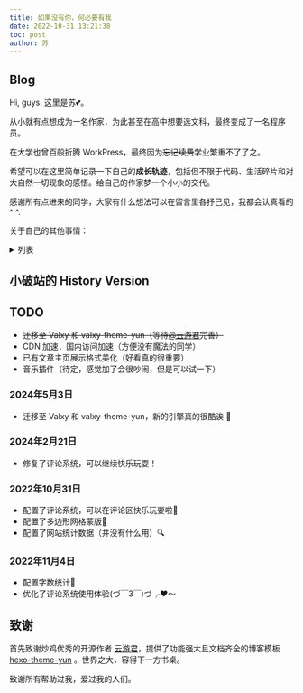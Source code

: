 ```yaml
---
title: 如果没有你，何必要有我
date: 2022-10-31 13:21:38
toc: post
author: 苏
---
```


## Blog

Hi, guys. 这里是苏💕。

从小就有点想成为一名作家，为此甚至在高中想要选文科，最终变成了一名程序员。

在大学也曾百般折腾 WorkPress，最终因为~~忘记续费~~学业繁重不了了之。

希望可以在这里简单记录一下自己的**成长轨迹**，包括但不限于代码、生活碎片和对大自然一切现象的感悟。给自己的作家梦一个小小的交代。

感谢所有点进来的同学，大家有什么想法可以在留言里各抒己见，我都会认真看的^ ^.

关于自己的其他事情：

<details>
<summary>列表</summary>


- 爱好：代码规范和文档规范（是的）、鼓捣一些花里胡哨的东西
- 喜欢：西瓜:watermelon: 、夏天:sun_with_face: 、冰块🧊、喝酒🍸（甜且度数不高的）、诗:book: 、电子鸦片（FPS 爱好者，MOBA 类精通）
- 讨厌：不努力的自己、不真诚的朋友
- 运动：羽毛球（希望有一天能快乐的跟自己爱的人打羽毛球，顺便帮她锻炼一下身体）
- 目标：成为厉害的后端工程师（也想学一些前端）（最好能加入微软！）、很会解决问题的人、老师
- 梦想：财富自由，专职写作✍

![工作就输了](https://cdn.jsdelivr.net/gh/YunYouJun/cdn/img/meme/no-work.jpg)

</details>



## 小破站的 History Version

## TODO

- ~~迁移至 Valxy 和 valxy-theme-yun（等待[@云游君](https://github.com/YunYouJun)完善）~~
- CDN 加速，国内访问加速（方便没有魔法的同学）
- 已有文章主页展示格式美化（好看真的很重要）
- 音乐插件（待定，感觉加了会很吵闹，但是可以试一下）

### 2024年5月3日

- 迁移至 Valxy 和 valxy-theme-yun，新的引擎真的很酷诶 :runner:

### 2024年2月21日

- 修复了评论系统，可以继续快乐玩耍！

### 2022年10月31日

- 配置了评论系统，可以在评论区快乐玩耍啦🎈
- 配置了多边形网格蒙版🎨
- 配置了网站统计数据（并没有什么用）🔍

### 2022年11月4日

- 配置字数统计👀
- 优化了评论系统使用体验(づ￣3￣)づ╭❤～

## 致谢

首先致谢炒鸡优秀的开源作者 [云游君](https://github.com/YunYouJun)，提供了功能强大且文档齐全的博客模板 [hexo-theme-yun](https://github.com/YunYouJun/hexo-theme-yun) 。世界之大，容得下一方书桌。

致谢所有帮助过我，爱过我的人们。
